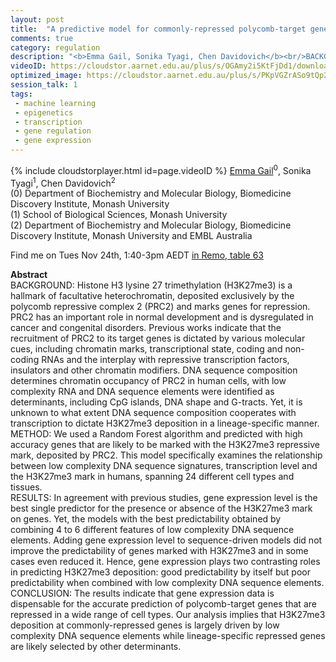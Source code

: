 ```yaml
---
layout: post
title:  "A predictive model for commonly-repressed polycomb-target genes dissects DNA sequence from gene expression"
comments: true
category: regulation
description: "<b>Emma Gail, Sonika Tyagi, Chen Davidovich</b><br/>BACKGROUND: Histone H3 lysine 27 trimethylation (H..."
videoID: https://cloudstor.aarnet.edu.au/plus/s/OGAmy2i5KtFjDd1/download
optimized_image: https://cloudstor.aarnet.edu.au/plus/s/PKpVGZrASo9tQp2/download
session_talk: 1
tags:
 - machine learning
 - epigenetics
 - transcription
 - gene regulation
 - gene expression
---
```

{% include cloudstorplayer.html id=page.videoID %}
<u>Emma Gail</u><sup>0</sup>, Sonika Tyagi<sup>1</sup>, Chen Davidovich<sup>2</sup><br/>
\(0\) Department of Biochemistry and Molecular Biology, Biomedicine Discovery Institute, Monash University<br/>
\(1\) School of Biological Sciences, Monash University<br/>
\(2\) Department of Biochemistry and Molecular Biology, Biomedicine Discovery Institute, Monash University and EMBL Australia

Find me on Tues Nov 24th, 1:40-3pm AEDT [in Remo, table 63](https://live.remo.co/e/abacbs2020-day-1/register)

<b>Abstract</b><br/>
BACKGROUND: Histone H3 lysine 27 trimethylation \(H3K27me3\) is a hallmark of facultative heterochromatin, deposited exclusively by the polycomb repressive complex 2 \(PRC2\) and marks genes for repression. PRC2 has an important role in normal development and is dysregulated in cancer and congenital disorders. Previous works indicate that the recruitment of PRC2 to its target genes is dictated by various molecular cues, including chromatin marks, transcriptional state, coding and non-coding RNAs and the interplay with repressive transcription factors, insulators and other chromatin modifiers. DNA sequence composition determines chromatin occupancy of PRC2 in human cells, with low complexity RNA and DNA sequence elements were identified as determinants, including CpG islands, DNA shape and G-tracts. Yet, it is unknown to what extent DNA sequence composition cooperates with transcription to dictate H3K27me3 deposition in a lineage-specific manner.<br/>METHOD: We used a Random Forest algorithm and predicted with high accuracy genes that are likely to be marked with the H3K27me3 repressive mark, deposited by PRC2. This model specifically examines the relationship between low complexity DNA sequence signatures, transcription level and the H3K27me3 mark in humans, spanning 24 different cell types and tissues. <br/>RESULTS: In agreement with previous studies, gene expression level is the best single predictor for the presence or absence of the H3K27me3 mark on genes. Yet, the models with the best predictability obtained by combining 4 to 6 different features of low complexity DNA sequence elements. Adding gene expression level to sequence-driven models did not improve the predictability of genes marked with H3K27me3 and in some cases even reduced it. Hence, gene expression plays two contrasting roles in predicting H3K27me3 deposition: good predictability by itself but poor predictability when combined with low complexity DNA sequence elements. <br/>CONCLUSION: The results indicate that gene expression data is dispensable for the accurate prediction of polycomb-target genes that are repressed in a wide range of cell types. Our analysis implies that H3K27me3 deposition at commonly-repressed genes is largely driven by low complexity DNA sequence elements while lineage-specific repressed genes are likely selected by other determinants.
